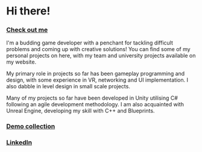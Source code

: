 # Hi there!

### [Check out me](www.kruzeraptor.co.uk)

I'm a budding game developer with a penchant for tackling difficult problems and coming up with creative solutions! You can find some of my personal projects on here, with my team and university projects available on my website.

My primary role in projects so far has been gameplay programming and design, with some experience in VR, networking and UI implementation. I also dabble in level design in small scale projects.

Many of my projects so far have been developed in Unity utilising C# following an agile development methodology. I am also acquainted with Unreal Engine, developing my skill with C++ and Blueprints.

### [Demo collection](https://github.com/AoiKoshi/Coding-Examples/wiki)
### [LinkedIn](https://www.linkedin.com/in/kevindacruz/)
